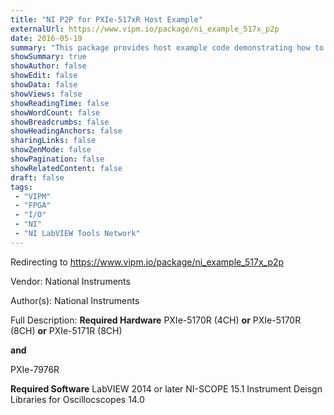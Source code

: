 ```yaml
---
title: "NI P2P for PXIe-517xR Host Example"
externalUrl: https://www.vipm.io/package/ni_example_517x_p2p
date: 2016-05-19
summary: "This package provides host example code demonstrating how to configure and use the NI-SCOPE Reconfigurable Oscilloscope P2P FPGA Extension, and how to perform de-interlaving on the FlexRIO peer."
showSummary: true
showAuthor: false
showEdit: false
showData: false
showViews: false
showReadingTime: false
showWordCount: false
showBreadcrumbs: false
showHeadingAnchors: false
sharingLinks: false
showZenMode: false
showPagination: false
showRelatedContent: false
draft: false
tags:
 - "VIPM"
 - "FPGA"
 - "I/O"
 - "NI"
 - "NI LabVIEW Tools Network"
---
```


Redirecting to https://www.vipm.io/package/ni_example_517x_p2p

Vendor: National Instruments

Author(s): National Instruments
 
Full Description:
**Required Hardware**
PXIe-5170R (4CH) **or**
PXIe-5170R (8CH) **or**
PXIe-5171R (8CH)

**and**

PXIe-7976R

**Required Software**
LabVIEW 2014 or later
NI-SCOPE 15.1
Instrument Deisgn Libraries for Oscillocscopes 14.0